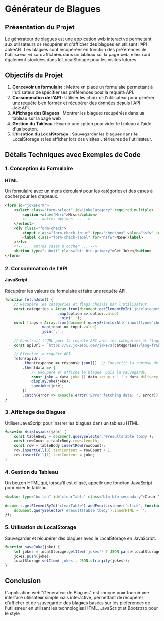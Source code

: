 
# Générateur de Blagues

## Présentation du Projet

Le générateur de blagues est une application web interactive permettant aux utilisateurs de récupérer et d'afficher des blagues en utilisant l'API JokeAPI. Les blagues sont récupérées en fonction des préférences de l'utilisateur et sont affichées dans un tableau sur la page web, elles sont également stockées dans le LocalStorage pour les visites futures.

## Objectifs du Projet

1. **Concevoir un formulaire** : Mettre en place un formulaire permettant à l'utilisateur de spécifier ses préférences pour la requête API.
2. **Consommation de l'API** : Utiliser les choix de l'utilisateur pour générer une requête bien formée et récupérer des données depuis l'API JokeAPI.
3. **Affichage des Blagues** : Montrer les blagues récupérées dans un tableau sur la page web.
4. **Gestion du Tableau** : Fournir une option pour vider le tableau à l'aide d'un bouton.
5. **Utilisation du LocalStorage** : Sauvegarder les blagues dans le LocalStorage et les afficher lors des visites ultérieures de l'utilisateur.

## Détails Techniques avec Exemples de Code

### 1. Conception du Formulaire

#### HTML
Un formulaire avec un menu déroulant pour les catégories et des cases à cocher pour les drapeaux.

```html
<form id="jokeForm">
    <select class="form-select" id="jokeCategory" required multiple>
        <option value="Misc">Misc</option>
        <!-- ... autres options ... -->
    </select>
    <div class="form-check">
        <input class="form-check-input" type="checkbox" value="nsfw" id="nsfw">
        <label class="form-check-label" for="nsfw">NSFW</label>
    </div>
    <!-- ... autres cases à cocher ... -->
    <button type="submit" class="btn btn-primary">Get Joke</button>
</form>
```

### 2. Consommation de l'API

#### JavaScript
Récupérer les valeurs du formulaire et faire une requête API.

```javascript
function fetchJoke() {
    // Récupère les catégories et flags choisis par l'utilisateur.
    const categories = Array.from(document.getElementById('jokeCategory').selectedOptions)
                        .map(option => option.value)
                        .join(',');
    const flags = Array.from(document.querySelectorAll('input[type="checkbox"]:checked'))
                .map(input => input.value)
                .join(',');

    // Construit l'URL pour la requête API avec les catégories et flags.
    const apiUrl = `https://v2.jokeapi.dev/joke/${categories}?lang=fr&blacklistFlags=${flags}`;

    // Effectue la requête API.
    fetch(apiUrl)
        .then(response => response.json())  // Convertit la réponse de l'API en objet JavaScript.
        .then(data => {
            // Récupère et affiche la blague, puis la sauvegarde.
            const joke = data.joke || data.setup + ' ' + data.delivery;
            displayJoke(joke);
            saveJoke(joke);
        })
        .catch(error => console.error('Error fetching data: ', error));  // Affiche les erreurs dans la console.
}
```

### 3. Affichage des Blagues

Utiliser JavaScript pour insérer les blagues dans un tableau HTML.

```javascript
function displayJoke(joke) {
    const tableBody = document.querySelector('#resultsTable tbody');
    const rowCount = tableBody.rows.length;
    const row = tableBody.insertRow(rowCount);
    row.insertCell(0).textContent = rowCount + 1;
    row.insertCell(1).textContent = joke;
}
```

### 4. Gestion du Tableau

Un bouton HTML qui, lorsqu'il est cliqué, appelle une fonction JavaScript pour vider le tableau.

```html
<button type="button" id="clearTable" class="btn btn-secondary">Clear Table</button>
```

```javascript
document.getElementById('clearTable').addEventListener('click', function() {
    document.querySelector('#resultsTable tbody').innerHTML = '';
});
```

### 5. Utilisation du LocalStorage

Sauvegarder et récupérer des blagues avec le LocalStorage en JavaScript.

```javascript
function saveJoke(joke) {
    let jokes = localStorage.getItem('jokes') ? JSON.parse(localStorage.getItem('jokes')) : [];
    jokes.push(joke);
    localStorage.setItem('jokes', JSON.stringify(jokes));
}
```

## Conclusion

L'application web "Générateur de Blagues" est conçue pour fournir une interface utilisateur simple mais interactive, permettant de récupérer, d'afficher et de sauvegarder des blagues basées sur les préférences de l'utilisateur en utilisant les technologies HTML, JavaScript et Bootstrap pour le style.